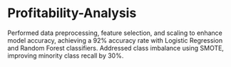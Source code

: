 # Profitability-Analysis
Performed data preprocessing, feature selection, and scaling to enhance model accuracy, achieving a 92% accuracy rate with Logistic Regression and Random Forest classifiers. Addressed class imbalance using SMOTE, improving minority class recall by 30%.
